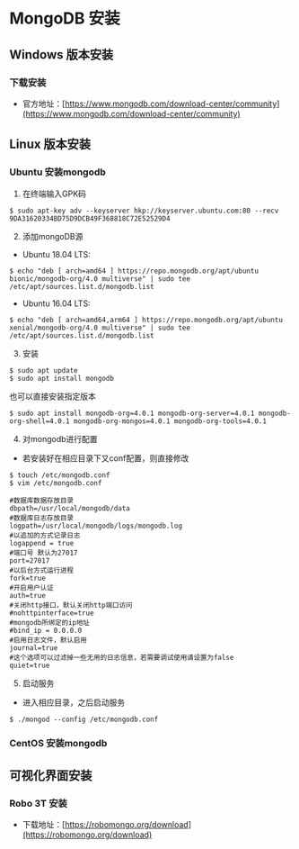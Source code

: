 # MongoDB 安装
## Windows 版本安装
### 下载安装
* 官方地址：[https://www.mongodb.com/download-center/community](https://www.mongodb.com/download-center/community)
### 

## Linux 版本安装
### Ubuntu 安装mongodb
1. 在终端输入GPK码
```
$ sudo apt-key adv --keyserver hkp://keyserver.ubuntu.com:80 --recv 9DA31620334BD75D9DCB49F368818C72E52529D4
```
2. 添加mongoDB源
* Ubuntu 18.04 LTS:
```
$ echo "deb [ arch=amd64 ] https://repo.mongodb.org/apt/ubuntu bionic/mongodb-org/4.0 multiverse" | sudo tee /etc/apt/sources.list.d/mongodb.list
```
* Ubuntu 16.04 LTS:
```
$ echo "deb [ arch=amd64,arm64 ] https://repo.mongodb.org/apt/ubuntu xenial/mongodb-org/4.0 multiverse" | sudo tee /etc/apt/sources.list.d/mongodb.list
```
3. 安装
```
$ sudo apt update
$ sudo apt install mongodb
```
也可以直接安装指定版本
```
$ sudo apt install mongodb-org=4.0.1 mongodb-org-server=4.0.1 mongodb-org-shell=4.0.1 mongodb-org-mongos=4.0.1 mongodb-org-tools=4.0.1
```
4. 对mongodb进行配置
* 若安装好在相应目录下又conf配置，则直接修改
```
$ touch /etc/mongodb.conf
$ vim /etc/mongodb.conf

#数据库数据存放目录
dbpath=/usr/local/mongodb/data
#数据库日志存放目录
logpath=/usr/local/mongodb/logs/mongodb.log 
#以追加的方式记录日志
logappend = true
#端口号 默认为27017
port=27017 
#以后台方式运行进程
fork=true 
#开启用户认证
auth=true
#关闭http接口，默认关闭http端口访问
#nohttpinterface=true
#mongodb所绑定的ip地址
#bind_ip = 0.0.0.0
#启用日志文件，默认启用
journal=true 
#这个选项可以过滤掉一些无用的日志信息，若需要调试使用请设置为false
quiet=true
```
5. 启动服务
* 进入相应目录，之后启动服务
```
$ ./mongod --config /etc/mongodb.conf
```
### CentOS 安装mongodb

## 可视化界面安装
### Robo 3T 安装
* 下载地址：[https://robomongo.org/download](https://robomongo.org/download)